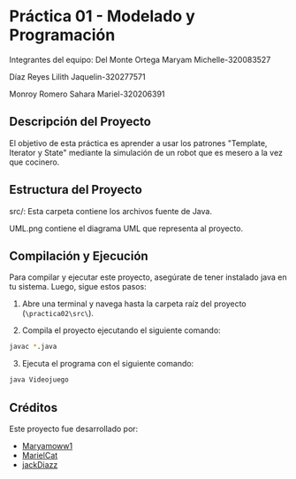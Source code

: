 # Práctica 01 - Modelado y Programación
Integrantes del equipo:
Del Monte Ortega Maryam Michelle-320083527

Díaz Reyes Lilith Jaquelin-320277571

Monroy Romero Sahara Mariel-320206391

## Descripción del Proyecto

El objetivo de esta práctica es aprender a usar los patrones "Template, Iterator y State" mediante la simulación de un robot que es mesero a la vez que cocinero.

## Estructura del Proyecto

src/: Esta carpeta contiene los archivos fuente de Java.

UML.png contiene el diagrama UML que representa al proyecto.

## Compilación y Ejecución

Para compilar y ejecutar este proyecto, asegúrate de tener instalado java en tu sistema. Luego, sigue estos pasos:

1. Abre una terminal y navega hasta la carpeta raíz del proyecto (`\practica02\src\`).

2. Compila el proyecto ejecutando el siguiente comando:

```bash
javac *.java
```
3. Ejecuta el programa con el siguiente comando:
```bash
java Videojuego
```

## Créditos

Este proyecto fue desarrollado por:

- [Maryamoww1](https://github.com/maryamoww1)
- [MarielCat](https://github.com/MarielCat)
- [jackDiazz](https://github.com/jackDiazz)
